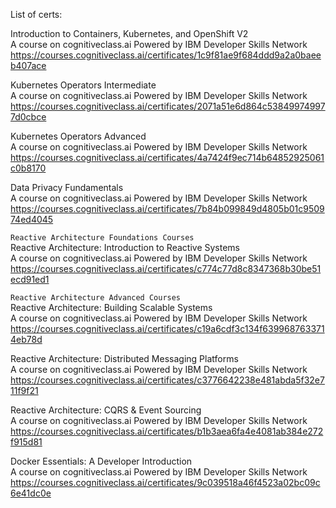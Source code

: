 List of certs:  

Introduction to Containers, Kubernetes, and OpenShift V2  
A course on cognitiveclass.ai Powered by IBM Developer Skills Network  
https://courses.cognitiveclass.ai/certificates/1c9f81ae9f684ddd9a2a0baeeb407ace  

Kubernetes Operators Intermediate  
A course on cognitiveclass.ai Powered by IBM Developer Skills Network  
https://courses.cognitiveclass.ai/certificates/2071a51e6d864c538499749977d0cbce  

Kubernetes Operators Advanced  
A course on cognitiveclass.ai Powered by IBM Developer Skills Network  
https://courses.cognitiveclass.ai/certificates/4a7424f9ec714b64852925061c0b8170  

Data Privacy Fundamentals  
A course on cognitiveclass.ai Powered by IBM Developer Skills Network  
https://courses.cognitiveclass.ai/certificates/7b84b099849d4805b01c950974ed4045  

``Reactive Architecture Foundations Courses``  
Reactive Architecture: Introduction to Reactive Systems  
A course on cognitiveclass.ai Powered by IBM Developer Skills Network  
https://courses.cognitiveclass.ai/certificates/c774c77d8c8347368b30be51ecd91ed1  

``Reactive Architecture Advanced Courses``  
Reactive Architecture: Building Scalable Systems    
A course on cognitiveclass.ai Powered by IBM Developer Skills Network  
https://courses.cognitiveclass.ai/certificates/c19a6cdf3c134f6399687633714eb78d  

Reactive Architecture: Distributed Messaging Platforms    
A course on cognitiveclass.ai Powered by IBM Developer Skills Network  
https://courses.cognitiveclass.ai/certificates/c3776642238e481abda5f32e711f9f21  

Reactive Architecture: CQRS & Event Sourcing  
A course on cognitiveclass.ai Powered by IBM Developer Skills Network  
https://courses.cognitiveclass.ai/certificates/b1b3aea6fa4e4081ab384e272f915d81  

Docker Essentials: A Developer Introduction  
A course on cognitiveclass.ai Powered by IBM Developer Skills Network  
https://courses.cognitiveclass.ai/certificates/9c039518a46f4523a02bc09c6e41dc0e  
